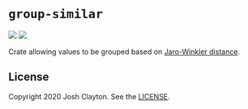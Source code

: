 # `group-similar`

[![](https://img.shields.io/crates/v/group-similar.svg)](https://crates.io/crates/group-similar)
[![](https://docs.rs/group-similar/badge.svg)](https://docs.rs/group-similar)

Crate allowing values to be grouped based on [Jaro-Winkler
distance](https://en.wikipedia.org/wiki/Jaro%E2%80%93Winkler_distance).

## License

Copyright 2020 Josh Clayton. See the [LICENSE](LICENSE).
